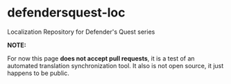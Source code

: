 # defendersquest-loc
Localization Repository for Defender's Quest series

**NOTE:**

For now this page **does not accept pull requests**, it is a test of an automated translation synchronization tool.
It also is not open source, it just happens to be public.


